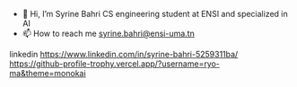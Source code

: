 - 👋 Hi, I’m Syrine Bahri CS engineering student at ENSI and specialized in AI
- 📫 How to reach me syrine.bahri@ensi-uma.tn

<!---
SyrineB11/SyrineB11 is a ✨ special ✨ repository because its `README.md` (this file) appears on your GitHub profile.
You can click the Preview link to take a look at your changes.
--->
linkedin https://www.linkedin.com/in/syrine-bahri-5259311ba/
https://github-profile-trophy.vercel.app/?username=ryo-ma&theme=monokai
